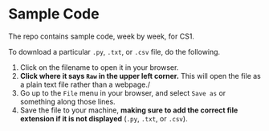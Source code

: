 # Sample Code
The repo contains sample code, week by week, for CS1.

To download a particular `.py`, `.txt`, or `.csv` file, do the following.

1. Click on the filename to open it in your browser.
2. **Click where it says `Raw` in the upper left corner.** This will open the file as a plain text file rather than a webpage./
3. Go up to the `File` menu in your browser, and select `Save as` or something along those lines.
4. Save the file to your machine, **making sure to add the correct file extension if it is not displayed** (`.py`, `.txt`, or `.csv`).
